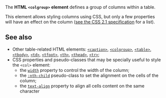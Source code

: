 <!-- <short-description> -->
The **HTML `<colgroup>` element** defines a group of columns within a table.
<!-- </short-description> -->

<!-- <overview> -->
This element allows styling columns using CSS, but only a few properties
will have an effect on the column ([see the CSS 2.1
specification](https://www.w3.org/TR/CSS21/tables.html#columns) for a
list).
<!-- </overview> -->

<!-- <usage-notes> -->
<!-- </usage-notes> -->

<!-- <see-also> -->
See also
--------

-   Other table-related HTML elements:
    [`<caption>`](/en-US/docs/Web/HTML/Element/caption),
    [`<colgroup>`](/en-US/docs/Web/HTML/Element/colgroup),
    [`<table>`](/en-US/docs/Web/HTML/Element/table),
    [`<tbody>`](/en-US/docs/Web/HTML/Element/tbody),
    [`<td>`](/en-US/docs/Web/HTML/Element/td),
    [`<tfoot>`](/en-US/docs/Web/HTML/Element/tfoot),
    [`<th>`](/en-US/docs/Web/HTML/Element/th),
    [`<thead>`](/en-US/docs/Web/HTML/Element/thead),
    [`<tr>`](/en-US/docs/Web/HTML/Element/tr);
-   CSS properties and pseudo-classes that may be specially useful to
    style the `<col>` element:
    -   the
        [`width`](/en-US/docs/Web/CSS/width)
        property to control the width of the column;
    -   the
        [`:nth-child`](/en-US/docs/Web/CSS/:nth-child)
        pseudo-class to set the alignment on the cells of the column;
    -   the
        [`text-align`](/en-US/docs/Web/CSS/text-align)
        property to align all cells content on the same character

<!-- </see-also> -->
